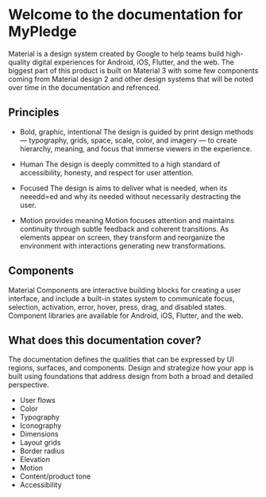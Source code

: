 # Welcome to the documentation for MyPledge

Material is a design system created by Google to help teams build high-quality digital experiences for Android, iOS, Flutter, and the web. The biggest part of this product is built on Material 3 with some few components coming from Material design 2 and other design systems that will be noted over time in the documentation and refrenced.

## Principles

* Bold, graphic, intentional
The design is guided by print design methods — typography, grids, space, scale, color, and imagery — to create hierarchy, meaning, and focus that immerse viewers in the experience.

* Human
The design is deeply committed to a high standard of accessibility, honesty, and respect for user attention.

* Focused
The design is aims to deliver what is needed, when its neeedd=ed and why its needed without necessarily destracting the user.

* Motion provides meaning
Motion focuses attention and maintains continuity through subtle feedback and coherent transitions. As elements appear on screen, they transform and reorganize the environment with interactions generating new transformations.

## Components
Material Components are interactive building blocks for creating a user interface, and include a built-in states system to communicate focus, selection, activation, error, hover, press, drag, and disabled states. Component libraries are available for Android, iOS, Flutter, and the web.

## What does this documentation cover?
The documentation defines the qualities that can be expressed by UI regions, surfaces, and components. Design and strategize how your app is built using foundations that address design from both a broad and detailed perspective. 

- User flows
- Color
- Typography
- Iconography
- Dimensions
- Layout grids
- Border radius
- Elevation
- Motion
- Content/product tone
- Accessibility
